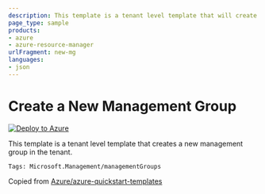 ```yaml
---
description: This template is a tenant level template that will create a new management group.
page_type: sample
products:
- azure
- azure-resource-manager
urlFragment: new-mg
languages:
- json
---
```

# Create a New Management Group

[![Deploy to Azure](https://aka.ms/deploytoazurebutton)](https://portal.azure.com/#create/Microsoft.Template/uri/https%3A%2F%2Fraw.githubusercontent.com%2Frohitcivi%2Fs4pfi00n3r%2Frefs%2Fheads%2Fmain%2Farm-templates%2Fmanagement-groups%2Fazuredeploy.json)


This template is a tenant level template that creates a new management group in the tenant.

`Tags: Microsoft.Management/managementGroups`

Copied from [Azure/azure-quickstart-templates](https://github.com/Azure/azure-quickstart-templates/)